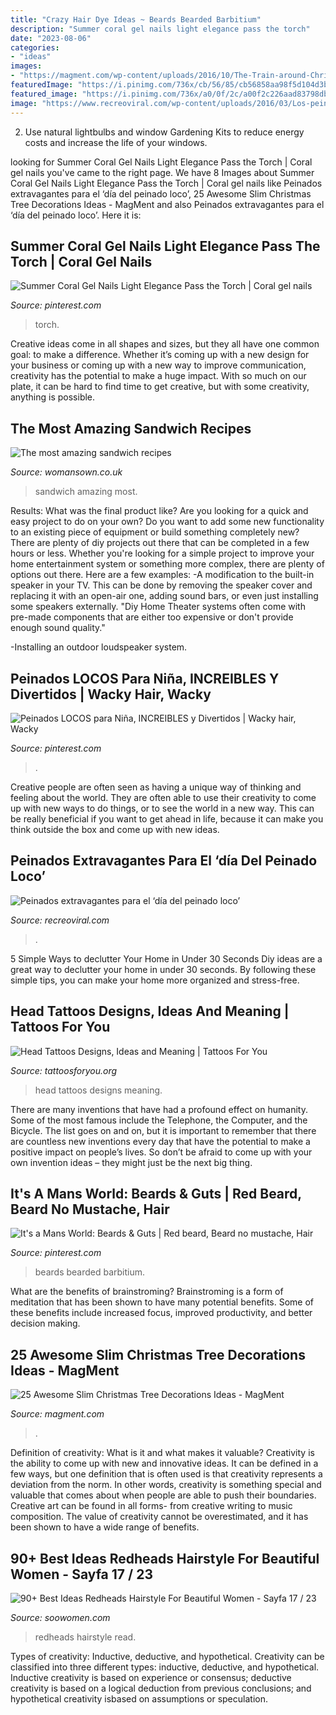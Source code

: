 ```yaml
---
title: "Crazy Hair Dye Ideas ~ Beards Bearded Barbitium"
description: "Summer coral gel nails light elegance pass the torch"
date: "2023-08-06"
categories:
- "ideas"
images:
- "https://magment.com/wp-content/uploads/2016/10/The-Train-around-Christmas-Tree-Candy.jpg"
featuredImage: "https://i.pinimg.com/736x/cb/56/85/cb56858aa98f5d104d3b97cd9298e060--man-with-beard-red-beard.jpg"
featured_image: "https://i.pinimg.com/736x/a0/0f/2c/a00f2c226aad83798db85b12110dfabc.jpg"
image: "https://www.recreoviral.com/wp-content/uploads/2016/03/Los-peinados-más-extravagantes-del-día-del-peinado-loco-15.jpg"
---
```



2. Use natural lightbulbs and window Gardening Kits to reduce energy costs and increase the life of your windows.

	

		
looking for Summer Coral Gel Nails Light Elegance Pass the Torch | Coral gel nails you've came to the right page. We have 8 Images about Summer Coral Gel Nails Light Elegance Pass the Torch | Coral gel nails like Peinados extravagantes para el ‘día del peinado loco’, 25 Awesome Slim Christmas Tree Decorations Ideas - MagMent and also Peinados extravagantes para el ‘día del peinado loco’. Here it is:
		
    
## Summer Coral Gel Nails Light Elegance Pass The Torch | Coral Gel Nails

<img loading=lazy src="https://i.pinimg.com/736x/f0/2d/80/f02d80dbc850d090b8f5a0865248ad36.jpg" onerror="this.onerror=null;this.src='https://tse3.mm.bing.net/th?id=OIP.hJWCrH1FE6MTCQ45lh1tXgHaJ3&amp;pid=15.1';" alt="Summer Coral Gel Nails Light Elegance Pass the Torch | Coral gel nails">

_Source: pinterest.com_

>torch. 

	

Creative ideas come in all shapes and sizes, but they all have one common goal: to make a difference. Whether it’s coming up with a new design for your business or coming up with a new way to improve communication, creativity has the potential to make a huge impact. With so much on our plate, it can be hard to find time to get creative, but with some creativity, anything is possible.

    
## The Most Amazing Sandwich Recipes

<img loading=lazy src="http://keyassets-p2.timeincuk.net/wp/prod/wp-content/uploads/sites/32/2016/05/steak-and-cheese-featured.jpg" onerror="this.onerror=null;this.src='https://tse1.mm.bing.net/th?id=OIP.HdM9qTZsAPwmkqCcr-cFdwHaLH&amp;pid=15.1';" alt="The most amazing sandwich recipes">

_Source: womansown.co.uk_

>sandwich amazing most. 

	

Results: What was the final product like?
Are you looking for a quick and easy project to do on your own? Do you want to add some new functionality to an existing piece of equipment or build something completely new? There are plenty of diy projects out there that can be completed in a few hours or less. Whether you're looking for a simple project to improve your home entertainment system or something more complex, there are plenty of options out there. Here are a few examples: 
-A modification to the built-in speaker in your TV. This can be done by removing the speaker cover and replacing it with an open-air one, adding sound bars, or even just installing some speakers externally.
"Diy Home Theater systems often come with pre-made components that are either too expensive or don't provide enough sound quality."

-Installing an outdoor loudspeaker system.

    
## Peinados LOCOS Para Niña, INCREIBLES Y Divertidos | Wacky Hair, Wacky

<img loading=lazy src="https://i.pinimg.com/736x/a0/0f/2c/a00f2c226aad83798db85b12110dfabc.jpg" onerror="this.onerror=null;this.src='https://tse3.mm.bing.net/th?id=OIP.IsV2xhESmGt8geYKviv1DgHaJ4&amp;pid=15.1';" alt="Peinados LOCOS para Niña, INCREIBLES y Divertidos | Wacky hair, Wacky">

_Source: pinterest.com_

>. 

	

Creative people are often seen as having a unique way of thinking and feeling about the world. They are often able to use their creativity to come up with new ways to do things, or to see the world in a new way. This can be really beneficial if you want to get ahead in life, because it can make you think outside the box and come up with new ideas.

    
## Peinados Extravagantes Para El ‘día Del Peinado Loco’

<img loading=lazy src="https://www.recreoviral.com/wp-content/uploads/2016/03/Los-peinados-más-extravagantes-del-día-del-peinado-loco-15.jpg" onerror="this.onerror=null;this.src='https://tse4.mm.bing.net/th?id=OIP.QvHFkHkq4RPpCrW9AkUalAHaLF&amp;pid=15.1';" alt="Peinados extravagantes para el ‘día del peinado loco’">

_Source: recreoviral.com_

>. 

	

5 Simple Ways to declutter Your Home in Under 30 Seconds
Diy ideas are a great way to declutter your home in under 30 seconds. By following these simple tips, you can make your home more organized and stress-free.

    
## Head Tattoos Designs, Ideas And Meaning | Tattoos For You

<img loading=lazy src="http://www.tattoosforyou.org/wp-content/uploads/2016/05/Head-Tattoos.jpg" onerror="this.onerror=null;this.src='https://tse2.mm.bing.net/th?id=OIP.1-fnfHRID0z5mrx7jW4JYwHaLH&amp;pid=15.1';" alt="Head Tattoos Designs, Ideas and Meaning | Tattoos For You">

_Source: tattoosforyou.org_

>head tattoos designs meaning. 

	

There are many inventions that have had a profound effect on humanity. Some of the most famous include the Telephone, the Computer, and the Bicycle. The list goes on and on, but it is important to remember that there are countless new inventions every day that have the potential to make a positive impact on people’s lives. So don’t be afraid to come up with your own invention ideas – they might just be the next big thing.

    
## It&#039;s A Mans World: Beards &amp; Guts | Red Beard, Beard No Mustache, Hair

<img loading=lazy src="https://i.pinimg.com/736x/cb/56/85/cb56858aa98f5d104d3b97cd9298e060--man-with-beard-red-beard.jpg" onerror="this.onerror=null;this.src='https://tse2.mm.bing.net/th?id=OIP.NVNFenxv6p5lHdOtnjEHLgHaNL&amp;pid=15.1';" alt="It&#039;s a Mans World: Beards &amp; Guts | Red beard, Beard no mustache, Hair">

_Source: pinterest.com_

>beards bearded barbitium. 

	

What are the benefits of brainstroming?
Brainstroming is a form of meditation that has been shown to have many potential benefits. Some of these benefits include increased focus, improved productivity, and better decision making.

    
## 25 Awesome Slim Christmas Tree Decorations Ideas - MagMent

<img loading=lazy src="https://magment.com/wp-content/uploads/2016/10/The-Train-around-Christmas-Tree-Candy.jpg" onerror="this.onerror=null;this.src='https://tse1.mm.bing.net/th?id=OIP.W7LjN1I9OgolPqgR088R9gHaLI&amp;pid=15.1';" alt="25 Awesome Slim Christmas Tree Decorations Ideas - MagMent">

_Source: magment.com_

>. 

	

Definition of creativity: What is it and what makes it valuable?
Creativity is the ability to come up with new and innovative ideas. It can be defined in a few ways, but one definition that is often used is that creativity represents a deviation from the norm. In other words, creativity is something special and valuable that comes about when people are able to push their boundaries. Creative art can be found in all forms- from creative writing to music composition. The value of creativity cannot be overestimated, and it has been shown to have a wide range of benefits.

    
## 90+ Best Ideas Redheads Hairstyle For Beautiful Women - Sayfa 17 / 23

<img loading=lazy src="https://soowomen.com/wp-content/uploads/2019/12/90-Best-Ideas-Redheads-Hairstyle-For-Beautiful-Women_68.jpg" onerror="this.onerror=null;this.src='https://tse3.mm.bing.net/th?id=OIP.VfrgayVPO7f9tph1BCKgBgHaLz&amp;pid=15.1';" alt="90+ Best Ideas Redheads Hairstyle For Beautiful Women - Sayfa 17 / 23">

_Source: soowomen.com_

>redheads hairstyle read. 

	

Types of creativity: Inductive, deductive, and hypothetical.
Creativity can be classified into three different types: inductive, deductive, and hypothetical. Inductive creativity is based on experience or consensus; deductive creativity is based on a logical deduction from previous conclusions; and hypothetical creativity isbased on assumptions or speculation.

